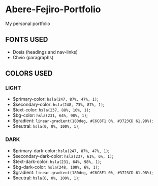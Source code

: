 # Abere-Fejiro-Portfolio
My personal portfolio

## FONTS USED

- Dosis (headings and nav-links)
- Chvio (paragraphs)

## COLORS USED

### LIGHT

- $primary-color: `hsla(247, 87%, 47%, 1)`;
- $secondary-color: `hsla(248, 73%, 87%, 1)`;
- $text-color: `hsla(237, 88%, 10%, 1)`;
- $bg-color: `hsla(231, 64%, 98%, 1)`;
- $gradient: `linear-gradient(180deg, #C6C8F1 0%, #3723CD 61.98%)`;
- $neutral: `hsla(0, 0%, 100%, 1)`;

### DARK

- $primary-dark-color: `hsla(247, 87%, 47%, 1)`;
- $secondary-dark-color: `hsla(237, 61%, 6%, 1)`;
- $text-dark-color: `hsla(231, 64%, 98%, 1)`;
- $bg-dark-color: `hsla(248, 100%, 6%, 1)`;
- $gradient: `linear-gradient(180deg, #C6C8F1 0%, #3723CD 61.98%)`;
- $neutral: `hsla(0, 0%, 100%, 1)`;
